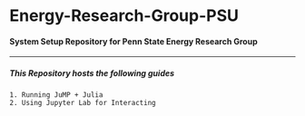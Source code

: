 # Energy-Research-Group-PSU
#### System Setup Repository for Penn State Energy Research Group

---
##### This Repository hosts the following guides 
    1. Running JuMP + Julia 
    2. Using Jupyter Lab for Interacting 

